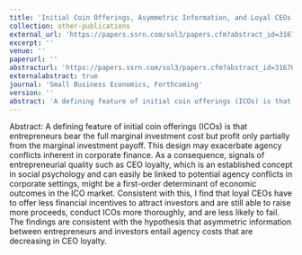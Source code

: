 ```yaml
---
title: 'Initial Coin Offerings, Asymmetric Information, and Loyal CEOs'
collection: other-publications
external_url: 'https://papers.ssrn.com/sol3/papers.cfm?abstract_id=3167061'
excerpt: ''
venue: ''
paperurl: ''
abstracturl: 'https://papers.ssrn.com/sol3/papers.cfm?abstract_id=3167061'
externalabstract: true
journal: 'Small Business Economics, Forthcoming'
version: ''
abstract: 'A defining feature of initial coin offerings (ICOs) is that entrepreneurs bear the full marginal investment cost but profit only partially from the marginal investment payoff. This design may exacerbate agency conflicts inherent in corporate finance. As a consequence, signals of entrepreneurial quality such as CEO loyalty, which is an established concept in social psychology and can easily be linked to potential agency conflicts in corporate settings, might be a first-order determinant of economic outcomes in the ICO market. Consistent with this, I find that loyal CEOs have to offer less financial incentives to attract investors and are still able to raise more proceeds, conduct ICOs more thoroughly, and are less likely to fail. The findings are consistent with the hypothesis that asymmetric information between entrepreneurs and investors entail agency costs that are decreasing in CEO loyalty.'
---
```


Abstract: A defining feature of initial coin offerings (ICOs) is that entrepreneurs bear the full marginal investment cost but profit only partially from the marginal investment payoff. This design may exacerbate agency conflicts inherent in corporate finance. As a consequence, signals of entrepreneurial quality such as CEO loyalty, which is an established concept in social psychology and can easily be linked to potential agency conflicts in corporate settings, might be a first-order determinant of economic outcomes in the ICO market. Consistent with this, I find that loyal CEOs have to offer less financial incentives to attract investors and are still able to raise more proceeds, conduct ICOs more thoroughly, and are less likely to fail. The findings are consistent with the hypothesis that asymmetric information between entrepreneurs and investors entail agency costs that are decreasing in CEO loyalty.
